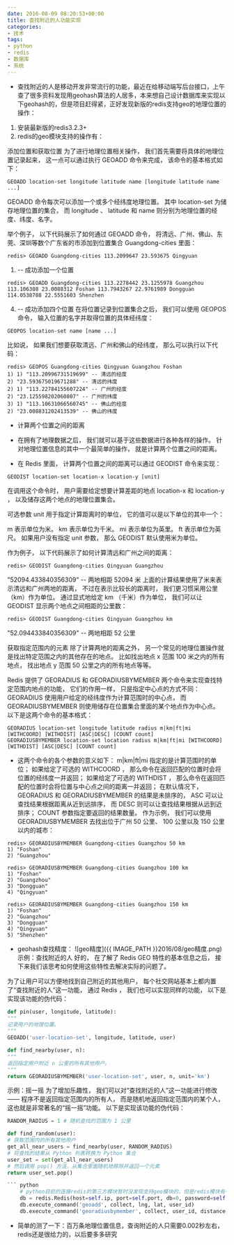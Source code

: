 ```yaml
---
date: 2016-08-09 08:20:53+00:00
title: 查找附近的人功能实现
categories:
- 技术
tags:
- python
- redis
- 数据库
- 系统
---
```

 

* 查找附近的人是移动开发非常流行的功能，最近在给移动端写后台接口，上午查了很多资料发现用geohash算法的人居多，本来想自己设计数据库来实现以下geohash的，但是项目赶得紧，正好发现新版的redis支持geo的地理位置的操作：

1. 安装最新版的redis3.2.3+
2. redis的geo模块支持的操作有：

添加位置和获取位置
为了进行地理位置相关操作， 我们首先需要将具体的地理位置记录起来， 这一点可以通过执行 GEOADD 命令来完成， 该命令的基本格式如下：

``` shell
GEOADD location-set longitude latitude name [longitude latitude name ...]

```

GEOADD 命令每次可以添加一个或多个经纬度地理位置。 其中 location-set 为储存地理位置的集合， 而 longitude 、 latitude 和 name 则分别为地理位置的经度、纬度、名字。

举个例子， 以下代码展示了如何通过 GEOADD 命令， 将清远、广州、佛山、东莞、深圳等数个广东省的市添加到位置集合 Guangdong-cities 里面：

``` shell
redis> GEOADD Guangdong-cities 113.2099647 23.593675 Qingyuan
```

1. -- 成功添加一个位置

``` shell
redis> GEOADD Guangdong-cities 113.2278442 23.1255978 Guangzhou 113.106308 23.0088312 Foshan 113.7943267 22.9761989 Dongguan 114.0538788 22.5551603 Shenzhen
```

4. -- 成功添加四个位置
在将位置记录到位置集合之后， 我们可以使用 GEOPOS 命令， 输入位置的名字并取得位置的具体经纬度：

``` shell
GEOPOS location-set name [name ...]
```

比如说， 如果我们想要获取清远、广州和佛山的经纬度， 那么可以执行以下代码：
``` shell 
redis> GEOPOS Guangdong-cities Qingyuan Guangzhou Foshan
1) 1) "113.20996731519699" -- 清远的经度
2) "23.593675019671288" -- 清远的纬度
2) 1) "113.22784155607224" -- 广州的经度
2) "23.125598202060807" -- 广州的纬度
3) 1) "113.10631066560745" -- 佛山的经度
2) "23.008831202413539" -- 佛山的纬度
```

* 计算两个位置之间的距离
* 在拥有了地理数据之后， 我们就可以基于这些数据进行各种各样的操作。 针对地理位置信息的其中一个最简单的操作， 就是计算两个位置之间的距离。

* 在 Redis 里面， 计算两个位置之间的距离可以通过 GEODIST 命令来实现：

``` shell 
GEODIST location-set location-x location-y [unit]
```

在调用这个命令时， 用户需要给定想要计算差距的地点 location-x 和 location-y ， 以及储存这两个地点的地理位置集合。

可选参数 unit 用于指定计算距离时的单位， 它的值可以是以下单位的其中一个：

m 表示单位为米。
km 表示单位为千米。
mi 表示单位为英里。
ft 表示单位为英尺。
如果用户没有指定 unit 参数， 那么 GEODIST 默认使用米为单位。

作为例子， 以下代码展示了如何计算清远和广州之间的距离：
``` shell 
redis> GEODIST Guangdong-cities Qingyuan Guangzhou
```

"52094.433840356309" -- 两地相距 52094 米
上面的计算结果使用了米来表示清远和广州两地的距离， 不过在表示比较长的距离时， 我们更习惯采用公里（km）作为单位。 通过显式地给定 km （千米）作为单位， 我们可以让 GEODIST 显示两个地点之间相距的公里数：
``` shell
redis> GEODIST Guangdong-cities Qingyuan Guangzhou km
```
"52.094433840356309" -- 两地相距 52 公里

获取指定范围内的元素
除了计算两地的距离之外， 另一个常见的地理位置操作就是找出特定范围之内的其他存在的地点。 比如找出地点 x 范围 100 米之内的所有地点， 找出地点 y 范围 50 公里之内的所有地点等等。

Redis 提供了 GEORADIUS 和 GEORADIUSBYMEMBER 两个命令来实现查找特定范围内地点的功能， 它们的作用一样， 只是指定中心点的方式不同： GEORADIUS 使用用户给定的经纬度作为计算范围时的中心点， 而 GEORADIUSBYMEMBER 则使用储存在位置集合里面的某个地点作为中心点。 以下是这两个命令的基本格式：

``` shell
GEORADIUS location-set longitude latitude radius m|km|ft|mi [WITHCOORD] [WITHDIST] [ASC|DESC] [COUNT count]
GEORADIUSBYMEMBER location-set location radius m|km|ft|mi [WITHCOORD] [WITHDIST] [ASC|DESC] [COUNT count]
```

* 这两个命令的各个参数的意义如下：
m|km|ft|mi 指定的是计算范围时的单位；
如果给定了可选的 WITHCOORD ， 那么命令在返回匹配的位置时会将位置的经纬度一并返回；
如果给定了可选的 WITHDIST ， 那么命令在返回匹配的位置时会将位置与中心点之间的距离一并返回；
在默认情况下， GEORADIUS 和 GEORADIUSBYMEMBER 的结果是未排序的， ASC 可以让查找结果根据距离从近到远排序， 而 DESC 则可以让查找结果根据从远到近排序；
COUNT 参数指定要返回的结果数量。
作为示例， 我们可以使用 GEORADIUSBYMEMBER 去找出位于广州 50 公里、 100 公里以及 150 公里以内的城市：

``` shell
redis> GEORADIUSBYMEMBER Guangdong-cities Guangzhou 50 km
1) "Foshan"
2) "Guangzhou"

redis> GEORADIUSBYMEMBER Guangdong-cities Guangzhou 100 km
1) "Foshan"
2) "Guangzhou"
3) "Dongguan"
4) "Qingyuan"

redis> GEORADIUSBYMEMBER Guangdong-cities Guangzhou 150 km
1) "Foshan"
2) "Guangzhou"
3) "Dongguan"
4) "Qingyuan"
5) "Shenzhen"
```

* geohash查找精度：
![geo精度]({{ IMAGE_PATH }}2016/08/geo精度.png)
示例：查找附近的人
好的， 在了解了 Redis GEO 特性的基本信息之后， 接下来我们该思考如何使用这些特性去解决实际的问题了。

为了让用户可以方便地找到自己附近的其他用户， 每个社交网站基本上都内置了“查找附近的人”这一功能， 通过 Redis ， 我们也可以实现同样的功能， 以下是实现该功能的伪代码：
``` python
def pin(user, longitude, latitude):
"""
记录用户的地理位置。
"""
GEOADD('user-location-set', longitude, latitude, user)

def find_nearby(user, n):
"""
返回指定用户附近 n 公里的所有其他用户。
"""
return GEORADIUSBYMEMBER('user-location-set', user, n, unit='km')
```

示例：摇一摇
为了增加乐趣性， 我们可以对“查找附近的人”这一功能进行修改 —— 程序不是返回指定范围内的所有人， 而是随机地返回指定范围内的某个人， 这也就是非常著名的“摇一摇”功能。 以下是实现该功能的伪代码：
``` python
RANDOM_RADIUS = 1 # 随机查找的范围为 1 公里

def find_random(user):
# 获取范围内的所有其他用户
get_all_near_users = find_nearby(user, RANDOM_RADIUS)
# 将查找的结果从 Python 列表转换为 Python 集合
user_set = set(get_all_near_users)
# 然后调用 pop() 方法，从集合里面随机地移除并返回一个元素
return user_set.pop()

``` python
    # python目前的连接redis的第三方模块暂时没发现支持geo模块的，但是redis模块有一个execute_command()的函数支持传入redis命令：
    db = redis.Redis(host=self.ip, port=self.port, db=0, password=self.password)
    db.execute_command('geoadd', collect, lng, lat, user_id)
    db.execute_command('georadiusbymember', collect, user_id, distance, 'm')

```
* 简单的测了一下：百万条地理位置信息，查询附近的人只需要0.002秒左右，redis还是很给力的，以后要多多研究
